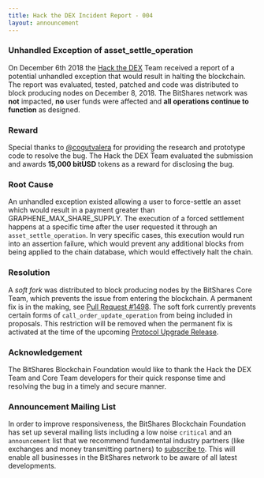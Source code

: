 ```yaml
---
title: Hack the DEX Incident Report - 004
layout: announcement
---
```

### Unhandled Exception of asset_settle_operation

On December 6th 2018 the [Hack the DEX](https://hackthedex.io) Team received a report of a potential 
unhandled exception that would result in halting the blockchain. The report was evaluated, tested, 
patched and code was distributed to block producing nodes on December 8, 2018. The BitShares network 
was **not** impacted, **no** user funds were affected and **all operations continue to function** as
designed. 

### Reward
Special thanks to [@cogutvalera](https://github.com/cogutvalera) for providing the research and 
prototype code to resolve the bug. The Hack the DEX Team evaluated the submission and awards 
**15,000 bitUSD** tokens as a reward for disclosing the bug.

### Root Cause
An unhandled exception existed allowing a user to force-settle an asset which would result in a 
payment greater than GRAPHENE_MAX_SHARE_SUPPLY. The execution of a forced settlement happens at a 
specific time after the user requested it through an `asset_settle_operation`. In very specific cases, 
this execution would run into an assertion failure, which would prevent any additional blocks from 
being applied to the chain database, which would effectively halt the chain.

### Resolution
A _soft fork_ was distributed to block producing nodes by the BitShares Core Team, which prevents the 
issue from entering the blockchain. A permanent fix is in the making, see 
[Pull Request #1498](https://github.com/bitshares/bitshares-core/pull/1498). The soft fork currently 
prevents certain forms of `call_order_update_operation` from being included in proposals. This 
restriction will be removed when the permanent fix is activated at the time of the upcoming 
[Protocol Upgrade Release](https://github.com/bitshares/bitshares-core/projects/10).


### Acknowledgement

The BitShares Blockchain Foundation would like to thank the Hack the DEX Team and Core Team developers 
for their quick response time and resolving the bug in a timely and secure manner.

### Announcement Mailing List

In order to improve responsiveness, the BitShares Blockchain Foundation has set
up several mailing lists including a low noise `critical` and an `announcement`
list that we recommend fundamental industry partners (like exchanges and money
transmitting partners) to [subscribe to](http://lists.bitshares.foundation).
This will enable all businesses in the BitShares network to be aware of all
latest developments.
